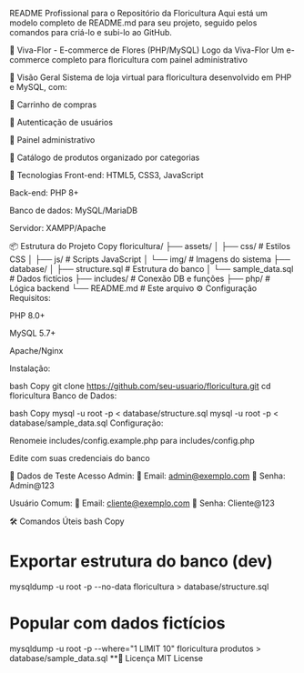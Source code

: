 README Profissional para o Repositório da Floricultura
Aqui está um modelo completo de README.md para seu projeto, seguido pelos comandos para criá-lo e subi-lo ao GitHub.

🌿 Viva-Flor - E-commerce de Flores (PHP/MySQL)
Logo da Viva-Flor
Um e-commerce completo para floricultura com painel administrativo

📌 Visão Geral
Sistema de loja virtual para floricultura desenvolvido em PHP e MySQL, com:

🛒 Carrinho de compras

👤 Autenticação de usuários

🏪 Painel administrativo

🌸 Catálogo de produtos organizado por categorias

🚀 Tecnologias
Front-end: HTML5, CSS3, JavaScript

Back-end: PHP 8+

Banco de dados: MySQL/MariaDB

Servidor: XAMPP/Apache

📦 Estrutura do Projeto
Copy
floricultura/
├── assets/
│   ├── css/          # Estilos CSS
│   ├── js/           # Scripts JavaScript
│   └── img/          # Imagens do sistema
├── database/
│   ├── structure.sql # Estrutura do banco
│   └── sample_data.sql # Dados fictícios
├── includes/         # Conexão DB e funções
├── php/              # Lógica backend
└── README.md         # Este arquivo
⚙️ Configuração
Requisitos:

PHP 8.0+

MySQL 5.7+

Apache/Nginx

Instalação:

bash
Copy
git clone https://github.com/seu-usuario/floricultura.git
cd floricultura
Banco de Dados:

bash
Copy
mysql -u root -p < database/structure.sql
mysql -u root -p < database/sample_data.sql
Configuração:

Renomeie includes/config.example.php para includes/config.php

Edite com suas credenciais do banco

🌱 Dados de Teste
Acesso Admin:
📧 Email: admin@exemplo.com
🔑 Senha: Admin@123

Usuário Comum:
📧 Email: cliente@exemplo.com
🔑 Senha: Cliente@123

🛠️ Comandos Úteis
bash
Copy
# Exportar estrutura do banco (dev)
mysqldump -u root -p --no-data floricultura > database/structure.sql

# Popular com dados fictícios
mysqldump -u root -p --where="1 LIMIT 10" floricultura produtos > database/sample_data.sql
**📄 Licença
MIT License